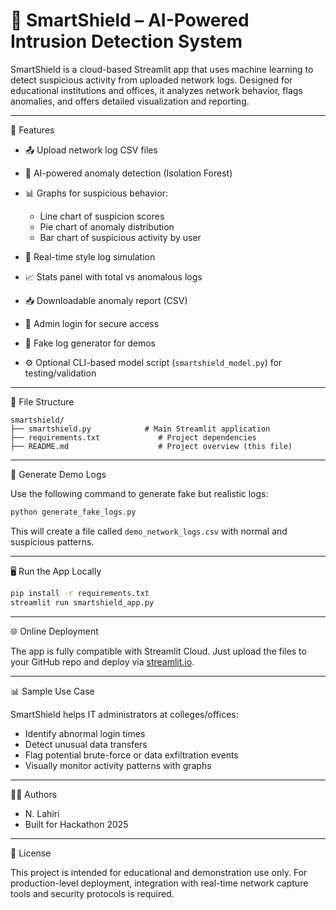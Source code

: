 # 🔐 SmartShield – AI-Powered Intrusion Detection System

SmartShield is a cloud-based Streamlit app that uses machine learning to detect suspicious activity from uploaded network logs. Designed for educational institutions and offices, it analyzes network behavior, flags anomalies, and offers detailed visualization and reporting.

---

🚀 Features

* 📤 Upload network log CSV files
* 🤖 AI-powered anomaly detection (Isolation Forest)
* 📊 Graphs for suspicious behavior:

  * Line chart of suspicion scores
  * Pie chart of anomaly distribution
  * Bar chart of suspicious activity by user
* 📡 Real-time style log simulation
* 📈 Stats panel with total vs anomalous logs
* 📥 Downloadable anomaly report (CSV)
* 🔐 Admin login for secure access
* 🧪 Fake log generator for demos
* ⚙️ Optional CLI-based model script (`smartshield_model.py`) for testing/validation

---

📁 File Structure

```
smartshield/
├── smartshield.py            # Main Streamlit application
├── requirements.txt             # Project dependencies
├── README.md                    # Project overview (this file)
```

---

🧪 Generate Demo Logs

Use the following command to generate fake but realistic logs:

```bash
python generate_fake_logs.py
```

This will create a file called `demo_network_logs.csv` with normal and suspicious patterns.

---

🖥️ Run the App Locally

```bash
pip install -r requirements.txt
streamlit run smartshield_app.py
```

---

🌐 Online Deployment

The app is fully compatible with Streamlit Cloud. Just upload the files to your GitHub repo and deploy via [streamlit.io](https://streamlit.io).

---

📊 Sample Use Case

SmartShield helps IT administrators at colleges/offices:

* Identify abnormal login times
* Detect unusual data transfers
* Flag potential brute-force or data exfiltration events
* Visually monitor activity patterns with graphs

---

👨‍💻 Authors

* N. Lahiri
* Built for Hackathon 2025

---

📜 License

This project is intended for educational and demonstration use only. For production-level deployment, integration with real-time network capture tools and security protocols is required.
